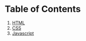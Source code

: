 # Table of Contents

1. [HTML](01_html/materi.md#praktikum-pemrograman-web-01-:-html)
2. [CSS](02_css/materi.md#praktikum-pemrograman-web-02-:-css)
3. [Javascript](03_javascript/materi.md#praktikum-pemrograman-web-03-:-javascript)
